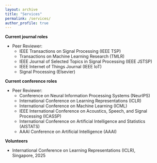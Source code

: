 ```yaml
---
layout: archive
title: "Services"
permalink: /services/
author_profile: true
---
```


**Current journal roles**
* Peer Reviewer: 
   * IEEE Transactions on Signal Processing (IEEE TSP)
   * Transactions on Machine Learning Research (TMLR)
   * IEEE Journal of Selected Topics in Signal Processing (IEEE JSTSP)
   * IEEE Internet of Things Journal (IEEE IoT)
   * Signal Processing (Elsevier)

**Current conference roles**
* Peer Reviewer:
  * Conference on Neural Information Processing Systems (NeurIPS)
  * International Conference on Learning Representations (ICLR)
  * International Conference on Machine Learning (ICML)
  * IEEE International Conference on Acoustics, Speech, and Signal Processing (ICASSP)
  * International Conference on Artificial Intelligence and Statistics (AISTATS)
  * AAAI Conference on Artificial Intelligence (AAAI)

**Volunteers**
* International Conference on Learning Representations (ICLR), Singapore, 2025
